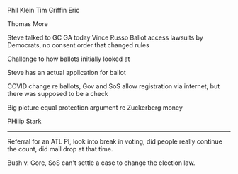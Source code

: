 Phil Klein
Tim Griffin
Eric 

Thomas More

Steve talked to GC GA today Vince Russo
Ballot access lawsuits by Democrats, no consent order that changed rules

Challenge to how ballots initially looked at

Steve has an actual application for ballot

COVID change re ballots, Gov and SoS allow registration via internet, but there was supposed to be a check

Big picture equal protection argument re Zuckerberg money

PHilip Stark

---

Referral for an ATL PI, look into break in voting, did people really continue the count, did mail drop at that time.

Bush v. Gore, SoS can't settle a case to change the election law.

